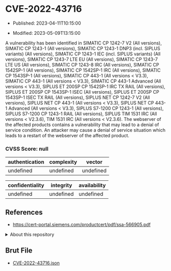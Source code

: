 # CVE-2022-43716

- Published: 2023-04-11T10:15:00

- Modified: 2023-05-09T13:15:00

A vulnerability has been identified in SIMATIC CP 1242-7 V2 (All versions), SIMATIC CP 1243-1 (All versions), SIMATIC CP 1243-1 DNP3 (incl. SIPLUS variants) (All versions), SIMATIC CP 1243-1 IEC (incl. SIPLUS variants) (All versions), SIMATIC CP 1243-7 LTE EU (All versions), SIMATIC CP 1243-7 LTE US (All versions), SIMATIC CP 1243-8 IRC (All versions), SIMATIC CP 1542SP-1 (All versions), SIMATIC CP 1542SP-1 IRC (All versions), SIMATIC CP 1543SP-1 (All versions), SIMATIC CP 443-1 (All versions < V3.3), SIMATIC CP 443-1 (All versions < V3.3), SIMATIC CP 443-1 Advanced (All versions < V3.3), SIPLUS ET 200SP CP 1542SP-1 IRC TX RAIL (All versions), SIPLUS ET 200SP CP 1543SP-1 ISEC (All versions), SIPLUS ET 200SP CP 1543SP-1 ISEC TX RAIL (All versions), SIPLUS NET CP 1242-7 V2 (All versions), SIPLUS NET CP 443-1 (All versions < V3.3), SIPLUS NET CP 443-1 Advanced (All versions < V3.3), SIPLUS S7-1200 CP 1243-1 (All versions), SIPLUS S7-1200 CP 1243-1 RAIL (All versions), SIPLUS TIM 1531 IRC (All versions < V2.3.6), TIM 1531 IRC (All versions < V2.3.6). The webserver of the affected products contains a vulnerability that may lead to a denial of service condition. An attacker may cause a denial of service situation which leads to a restart of the webserver of the affected product.

### CVSS Score: **null**

| authentication | complexity | vector |
| --- | --- | --- |
| undefined | undefined | undefined |

| confidentiality | integrity | availability |
| --- | --- | --- |
| undefined | undefined | undefined |

## References

* https://cert-portal.siemens.com/productcert/pdf/ssa-566905.pdf

<details>
<summary>About this repository</summary> 

  This repository is part of the project [Live Hack CVE](https://github.com/Live-Hack-CVE). Main website can be found [www.live-hack.org](https://www.live-hack.org) 
  
  Made by [Sn0wAlice](https://github.com/Sn0wAlice) for the people that care about security and need to have a feed of the latest CVEs. Hope you enjoy it, don't forget to star the repo and follow me on [Twitter](https://twitter.com/Sn0wAlice) and [Github](https://github.com/Sn0wAlice). And that is my [personnal website](https://www.alice-snow.me/)

  - [Home Page](https://github.com/Live-Hack-CVE)
  - [Framework](https://github.com/Live-Hack-CVE/cve-framework)
  - [CVE database](https://github.com/Live-Hack-CVE/full_database)
  - [Changelog](https://github.com/Live-Hack-CVE/Changelog)
</details>

## Brut File

* [CVE-2022-43716.json](https://raw.githubusercontent.com/Live-Hack-CVE/full_database/main/cves/2022/CVE-2022-43716.json)


